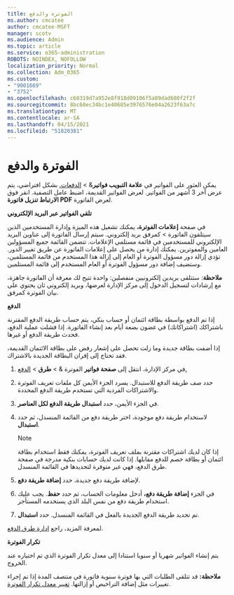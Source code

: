 ```yaml
---
title: الفوترة والدفع
ms.author: cmcatee
author: cmcatee-MSFT
manager: scotv
ms.audience: Admin
ms.topic: article
ms.service: o365-administration
ROBOTS: NOINDEX, NOFOLLOW
localization_priority: Normal
ms.collection: Adm_O365
ms.custom:
- "9001669"
- "3752"
ms.openlocfilehash: c60319d7a952e8f918d09106f5a89dad680f2f2f
ms.sourcegitcommit: 8bc60ec34bc1e40685e3976576e04a2623f63a7c
ms.translationtype: MT
ms.contentlocale: ar-SA
ms.lasthandoff: 04/15/2021
ms.locfileid: "51820381"
---
```

# <a name="billing-and-payment"></a>الفوترة والدفع

يمكن العثور على الفواتير في **علامة التبويب فواتير**&  >  [الدفعات.](https://go.microsoft.com/fwlink/p/?linkid=848039)  بشكل افتراضي، يتم عرض آخر 3 أشهر من الفواتير.  لعرض الفواتير القديمة، اضبط عامل التصفية.  انقر فوق **الارتباط تنزيل فاتورة PDF** لعرض الفاتورة.

**تلقي الفواتير عبر البريد الإلكتروني**

في صفحة **إعلامات الفوترة،** يمكنك تشغيل هذه الميزة وإدارة المستخدمين الذين سيتلقون الفاتورة  >  [](https://go.microsoft.com/fwlink/p/?linkid=853212) كمرفق بريد إلكتروني.  سيتم إرسال الفاتورة إلى عناوين البريد الإلكتروني للمستخدمين في قائمة مستلمي الإعلامات. تتضمن القائمة جميع المسؤولين العامين والمفوترين.  يمكنك إدارة من يحصل على إعلامات الفاتورة عن طريق تغيير الدور.  تؤدي إزالة دور مسؤول الفوترة أو العام إلى إزالة هذا المستخدم من قائمة المستلمين، وستضيف إضافة دور مسؤول الفوترة أو العام المستخدم إلى قائمة المستلمين.

**ملاحظة**: ستتلقى بريدين إلكترونيين منفصلين: واحدة تتيح لك معرفة أن الفاتورة جاهزة، مع إرشادات لتسجيل الدخول إلى مركز الإدارة لعرضها، وبريد إلكتروني ثان يحتوي على بيان الفوترة كمرفق.

**الدفع**

إذا تم الدفع بواسطة بطاقة ائتمان أو حساب بنكي، يتم حساب طريقة الدفع المقترنة باشتراكك (اشتراكاتك) في غضون بضعة أيام بعد إنشاء الفاتورة. إذا فشلت عملية الدفع، فحدث طريقة الدفع أو غيرها.

إذا أضفت بطاقة جديدة وما زلت تحصل على إشعار رفض على بطاقة الائتمان القديمة، فقد تحتاج إلى إقران البطاقة الجديدة بالاشتراك.

1. في مركز الإدارة، انتقل إلى **صفحة فواتير** الفوترة &  >  **طرق**  >  [الدفع.](https://go.microsoft.com/fwlink/p/?linkid=2018806)

2. حدد صف طريقة الدفع للاستبدال. يسرد الجزء الأيمن كل ملفات تعريف الفوترة والاشتراكات الفردية التي تستخدم طريقة الدفع المحددة.

3. في الجزء الأيمن، حدد **استبدال طريقة الدفع لكل العناصر**.

4. لاستخدام طريقة دفع موجودة، اختر طريقة دفع من القائمة المنسدل، ثم حدد **استبدال**.

    > [!NOTE]
    > إذا كان لديك اشتراكات مقترنة بملف تعريف الفوترة، يمكنك فقط استخدام بطاقة ائتمان أو بطاقة خصم للدفع مقابلها. إذا كانت لديك حسابات  بنكية مدرجة في صفحة طرق الدفع، فهي غير متوفرة لتحديدها في القائمة المنسدل.

5. لإضافة طريقة دفع جديدة، حدد **إضافة طريقة دفع**.

6. في الجزء **إضافة طريقة دفع،** أدخل معلومات الحساب، ثم حدد **حفظ**. يجب عليك استخدام طريقة دفع من نفس البلد الذي يستخدمه المستأجر.

7. تم تحديد طريقة الدفع الجديدة بالفعل في القائمة المنسدل. حدد **استبدال**.

لمعرفة المزيد، راجع [إدارة طرق الدفع](https://docs.microsoft.com/microsoft-365/commerce/billing-and-payments/manage-payment-methods).

**تكرار الفوترة**

يتم إنشاء الفواتير شهريا أو سنويا استنادا إلى معدل تكرار الفوترة الذي تم اختياره عند الخروج.  

**ملاحظة:** قد تتلقى الطلبات التي بها فوترة سنوية فاتورة في منتصف المدة إذا تم إجراء تغييرات مثل إضافة التراخيص أو إزالتها. [تغيير معدل تكرار الفوترة](https://docs.microsoft.com/microsoft-365/commerce/billing-and-payments/change-payment-frequency).
